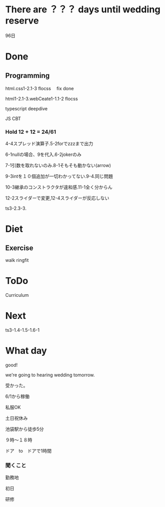 # There are ？？？ days until wedding reserve

96日

# Done

## Programming

html.css1-2.1-3 flocss　 fix done

html1-2.1-3.webCeate1-1.1-2 flocss

typescript deepdive

JS CBT

### Hold 12 + 12 = 24/61

4-4スプレッド演算子.5-2forでzzzまで出力

6-1nullの場合、9を代入.6-2jokerのみ

7-1引数を取れないのみ.8-1そもそも動かない(arrow)

9-3intを１０個追加が一切わかってない.9-4.同じ問題

10-3継承のコンストラクタが違和感.11-1全く分からん

12-2スライダーで変更,12-4スライダーが反応しない

ts3-2.3-3.

# Diet

## Exercise 

walk ringfit

# ToDo

Curriculum

# Next

ts3-1.4-1.5-1.6-1

# What day

good!

we're going to hearing wedding tomorrow.

受かった。

6/1から稼働

私服OK

土日祝休み

池袋駅から徒歩5分

９時〜１８時

ドア　to　ドアで1時間

### 聞くこと

勤務地

初日

研修


